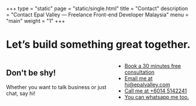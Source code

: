 +++
type = "static"
page = "static/single.html"
title = "Contact"
description = "Contact Epal Valley — Freelance Front-end Developer Malaysia"
menu = "main"
weight = "1"
+++


<!-- Hero content: will be in the middle -->
<div class="hero-body bg-polygon">
    <div class="container">
        <h1 class="title">
            Let’s build something great together.
        </h1>
    </div>
</div>
</section>

<section class="contact">
    <div class="container hero-body">
        <div class="columns contacts">
            <div class="column is-half">
                <h1>Don't be shy!</h1>
                <p>Whether you want to talk business or just chat, say hi! </p>
            </div>
            <div class="column is-half">
                <ul>
                    <li>
                        <span class="icon is-medium">
                            <i class="fa fa-calendar-o"></i>
                            </span>
                            <a href="https://calendly.com/epalvalley/30min" target="_blank">Book a 30 minutes free consultation</a>
                    </li>
                    <li>
                        <span class="icon is-medium">
                            <i class="fa fa-envelope"></i>
                            </span>
                            <a href="mailto:hi@epalvalley.com">Email me at hi@epalvalley.com</a>
                    </li>
                    <li>
                        <span class="icon is-medium">
                            <i class="fa fa-phone"></i>
                            </span>
                            <a href="tel:+60145142241">Call me at +6014 5142241</a>
                    </li>
                    <li>
                        <span class="icon is-medium">
                            <i class="fa fa-whatsapp"></i>
                            </span>
                            <a href="http://epalvalley.wasap.my/" target="_blank">You can whatsapp me too.</a>
                    </li>
                </ul>
            </div>
        </div>
    </div>
</section>

		